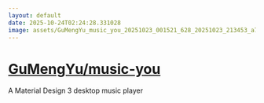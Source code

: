 ```yaml
---
layout: default
date: 2025-10-24T02:24:28.331028
image: assets/GuMengYu_music_you_20251023_001521_628_20251023_213453_a73ac5--20251023T233618107--cropped.png
---
```


# [GuMengYu/music-you](https://github.com/GuMengYu/music-you/)

A Material Design 3 desktop music player
